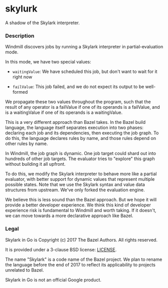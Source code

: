 # skylurk

A shadow of the Skylark interpreter.

### Description

Windmill discovers jobs by running a Skylark interpreter in partial-evaluation mode.

In this mode, we have two special values:

- `waitingValue`: We have scheduled this job, but don't want to wait for it right now

- `failValue`: This job failed, and we do not expect its output to be well-formed

We propagate these two values throughout the program, such that the result of
any operator is a failValue if one of its operands is a failValue, and is a
waitingValue if one of its operands is a waitingValue.

This is a very different approach than Bazel takes. In the Bazel build language,
the language itself separates execution into two phases: declaring each job and
its dependencies, then executing the job graph. To do this, the language
declares rules by name, and those rules depend on other rules by name.

In Windmill, the job graph is dynamic. One job target could shard out into
hundreds of other job targets. The evaluator tries to "explore" this graph
without building it all upfront.

To do this, we modify the Skylark interpreter to behave more like a partial
evaluator, with better support for dynamic values that represent multiple
possible states. Note that we use the Skylark syntax and value data structures
from upstream. We've only forked the evaluation engine.

We believe this is less sound than the Bazel approach. But we hope it will
provide a better developer experience. We think this kind of developer
experience risk is fundamental to Windmill and worth taking.  If it doesn't, we
can move towards a more declarative approach like Bazel.

### Legal

Skylark in Go is Copyright (c) 2017 The Bazel Authors.
All rights reserved.

It is provided under a 3-clause BSD license:
[LICENSE](https://github.com/google/skylark/blob/master/LICENSE).

The name "Skylark" is a code name of the Bazel project.
We plan to rename the language before the end of 2017 to reflect its
applicability to projects unrelated to Bazel.

Skylark in Go is not an official Google product.
